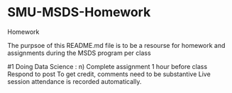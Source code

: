 # SMU-MSDS-Homework
Homework

The purpsoe of this README.md file is to be a resourse for homework and assignments during the MSDS program per class

#1 Doing Data Science : n)
    Complete assignment 1 hour before class
    Respond to post 
    To get credit, comments need to be substantive
    Live session attendance is recorded automatically.
